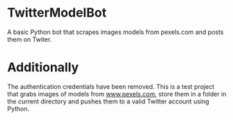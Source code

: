 # TwitterModelBot
A basic Python bot that scrapes images models from pexels.com and posts them on Twiter.

# Additionally
The authentication credentials have been removed. This is a test project that grabs images of models from www.pexels.com, store them in a folder in the current directory and pushes them to a valid Twitter account using Python.  
